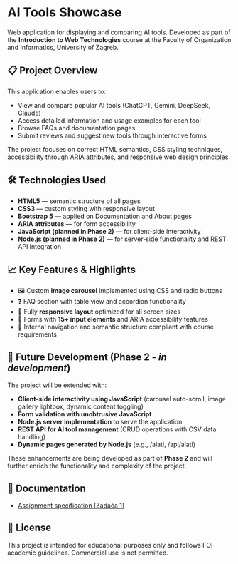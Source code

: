 # AI Tools Showcase

Web application for displaying and comparing AI tools. Developed as part of the **Introduction to Web Technologies** course at the Faculty of Organization and Informatics, University of Zagreb.

## 📋 Project Overview
This application enables users to:
- View and compare popular AI tools (ChatGPT, Gemini, DeepSeek, Claude)
- Access detailed information and usage examples for each tool
- Browse FAQs and documentation pages
- Submit reviews and suggest new tools through interactive forms

The project focuses on correct HTML semantics, CSS styling techniques, accessibility through ARIA attributes, and responsive web design principles.

## 🛠️ Technologies Used
- **HTML5** — semantic structure of all pages
- **CSS3** — custom styling with responsive layout
- **Bootstrap 5** — applied on Documentation and About pages
- **ARIA attributes** — for form accessibility
- **JavaScript (planned in Phase 2)** — for client-side interactivity
- **Node.js (planned in Phase 2)** — for server-side functionality and REST API integration


## 📈 Key Features & Highlights
- 🖼️ Custom **image carousel** implemented using CSS and radio buttons
- ❓ FAQ section with table view and accordion functionality
- 📱 Fully **responsive layout** optimized for all screen sizes
- 📝 Forms with **15+ input elements** and ARIA accessibility features
- 🔗 Internal navigation and semantic structure compliant with course requirements

## 🚀 Future Development (Phase 2 - *in development*)
The project will be extended with:
- **Client-side interactivity using JavaScript** (carousel auto-scroll, image gallery lightbox, dynamic content toggling)
- **Form validation with unobtrusive JavaScript**
- **Node.js server implementation** to serve the application
- **REST API for AI tool management** (CRUD operations with CSV data handling)
- **Dynamic pages generated by Node.js** (e.g., /alati, /api/alati)

These enhancements are being developed as part of **Phase 2** and will further enrich the functionality and complexity of the project.

## 📄 Documentation
- [Assignment specification (Zadaća 1)](./Zadaća%201.pdf)

## 📄 License
This project is intended for educational purposes only and follows FOI academic guidelines. Commercial use is not permitted.

